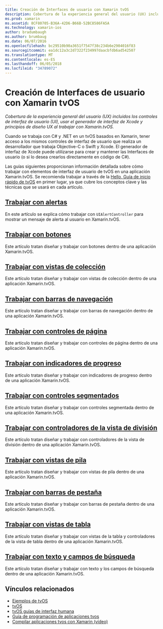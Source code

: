 ```yaml
---
title: Creación de Interfaces de usuario con Xamarin tvOS
description: Cobertura de la experiencia general del usuario (UX) incluidos los controles de interfaz de usuario (UI), usar el generador de interfaz de Xcode y principios de diseño UX al trabajar con Xamarin.tvOS.
ms.prod: xamarin
ms.assetid: 8CF80705-B36A-42D6-B66B-52BC8586FA5A
ms.technology: xamarin-ios
author: bradumbaugh
ms.author: brumbaug
ms.date: 06/07/2016
ms.openlocfilehash: bc29510b90a3651f7547f38c234b6e2904016f83
ms.sourcegitcommit: ea1dc12a3c2d7322f234997daacbfdb6ad542507
ms.translationtype: MT
ms.contentlocale: es-ES
ms.lasthandoff: 06/05/2018
ms.locfileid: "34789072"
---
```

# <a name="building-tvos-user-interfaces-with-xamarin"></a>Creación de Interfaces de usuario con Xamarin tvOS

_Cobertura de la experiencia general del usuario (UX) incluidos los controles de interfaz de usuario (UI), usar el generador de interfaz de Xcode y principios de diseño UX al trabajar con Xamarin.tvOS._

Cuando se trabaja con C# y .NET en un tvOS basados en Xamarin, tener acceso a los mismos controles de interfaz de usuario que realiza un desarrollador que trabaja Objective-C o Swift y Xcode. El generador de interfaz de Xcode puede utilizarse para crear y mantener las Interfaces de usuario (o si lo desea crearlos directamente en código de C#).

Las guías siguientes proporcionan información detallada sobre cómo trabajar con elementos de interfaz de usuario de tvOS en una aplicación Xamarin.tvOS. Se recomienda trabajar a través de la [Hello, Guía de inicio rápido de tvOS](~/ios/tvos/get-started/hello-tvos.md) en primer lugar, ya que cubre los conceptos clave y las técnicas que se usará en cada artículo.

## <a name="working-with-alertsiostvosuser-interfacealertsmd"></a>[Trabajar con alertas](~/ios/tvos/user-interface/alerts.md)

En este artículo se explica cómo trabajar con `UIAlertController` para mostrar un mensaje de alerta al usuario en Xamarin.tvOS.

## <a name="working-with-buttonsiostvosuser-interfacebuttonsmd"></a>[Trabajar con botones](~/ios/tvos/user-interface/buttons.md)

Este artículo tratan diseñar y trabajar con botones dentro de una aplicación Xamarin.tvOS.

## <a name="working-with-collection-viewsiostvosuser-interfacecollection-viewsmd"></a>[Trabajar con vistas de colección](~/ios/tvos/user-interface/collection-views.md)

Este artículo tratan diseñar y trabajar con vistas de colección dentro de una aplicación Xamarin.tvOS.

## <a name="working-with-navigation-barsiostvosuser-interfacenavigation-barsmd"></a>[Trabajar con barras de navegación](~/ios/tvos/user-interface/navigation-bars.md)

Este artículo tratan diseñar y trabajar con barras de navegación dentro de una aplicación Xamarin.tvOS.

## <a name="working-with-page-controlsiostvosuser-interfacepage-controlsmd"></a>[Trabajar con controles de página](~/ios/tvos/user-interface/page-controls.md)

Este artículo tratan diseñar y trabajar con controles de página dentro de una aplicación Xamarin.tvOS.

## <a name="working-with-progress-indicatorsiostvosuser-interfaceprogress-indicatorsmd"></a>[Trabajar con indicadores de progreso](~/ios/tvos/user-interface/progress-indicators.md)

Este artículo tratan diseñar y trabajar con indicadores de progreso dentro de una aplicación Xamarin.tvOS.

## <a name="working-with-segmented-controlsiostvosuser-interfacesegmented-controlsmd"></a>[Trabajar con controles segmentados](~/ios/tvos/user-interface/segmented-controls.md)

Este artículo tratan diseñar y trabajar con controles segmentada dentro de una aplicación Xamarin.tvOS.

## <a name="working-with-split-view-controllersiostvosuser-interfacesplit-viewsmd"></a>[Trabajar con controladores de la vista de división](~/ios/tvos/user-interface/split-views.md)

Este artículo tratan diseñar y trabajar con controladores de la vista de división dentro de una aplicación Xamarin.tvOS.

## <a name="working-with-stack-viewsiostvosuser-interfacestacked-viewsmd"></a>[Trabajar con vistas de pila](~/ios/tvos/user-interface/stacked-views.md)

Este artículo tratan diseñar y trabajar con vistas de pila dentro de una aplicación Xamarin.tvOS.

## <a name="working-with-tab-barsiostvosuser-interfacetab-barsmd"></a>[Trabajar con barras de pestaña](~/ios/tvos/user-interface/tab-bars.md)

Este artículo tratan diseñar y trabajar con barras de pestaña dentro de una aplicación Xamarin.tvOS.

## <a name="working-with-table-viewsiostvosuser-interfacetable-viewsmd"></a>[Trabajar con vistas de tabla](~/ios/tvos/user-interface/table-views.md)

Este artículo tratan diseñar y trabajar con vistas de la tabla y controladores de la vista de tabla dentro de una aplicación Xamarin.tvOS.

## <a name="working-with-text-and-search-fieldsiostvosuser-interfacetext-fields-and-searchmd"></a>[Trabajar con texto y campos de búsqueda](~/ios/tvos/user-interface/text-fields-and-search.md)

Este artículo tratan diseñar y trabajar con texto y los campos de búsqueda dentro de una aplicación Xamarin.tvOS.



## <a name="related-links"></a>Vínculos relacionados

- [Ejemplos de tvOS](https://developer.xamarin.com/samples/tvos/all/)
- [tvOS](https://developer.apple.com/tvos/)
- [tvOS guías de interfaz humana](https://developer.apple.com/tvos/human-interface-guidelines/)
- [Guía de programación de aplicaciones tvos](https://developer.apple.com/library/prerelease/tvos/documentation/General/Conceptual/AppleTV_PG/)
- [Compilar aplicaciones tvos con Xamarin (vídeo)](https://university.xamarin.com/lightninglectures/tvos-with-xamarin)
